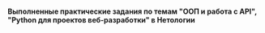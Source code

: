 #### Выполненные практические задания по темам "ООП и работа с API", "Python для проектов веб-разработки" в Нетологии
